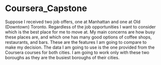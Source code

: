 # Coursera_Capstone
Suppose I received two job offers, one at Manhattan and one at Old (Downtown) Toronto. Regardless of the job opportunities I want to consider which is the best place for me to move at. My main concerns are how busy these places are, and which one has many good options of coffee shops, restaurants, and bars. These are the features I am going to compare to make my decision.
The data I am going to use is the one provided from the Coursera courses for both cities. I am going to work only with these two boroughs as they are the busiest boroughs of their cities.
